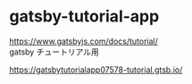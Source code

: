 # gatsby-tutorial-app
https://www.gatsbyjs.com/docs/tutorial/  
gatsby チュートリアル用　

https://gatsbytutorialapp07578-tutorial.gtsb.io/
